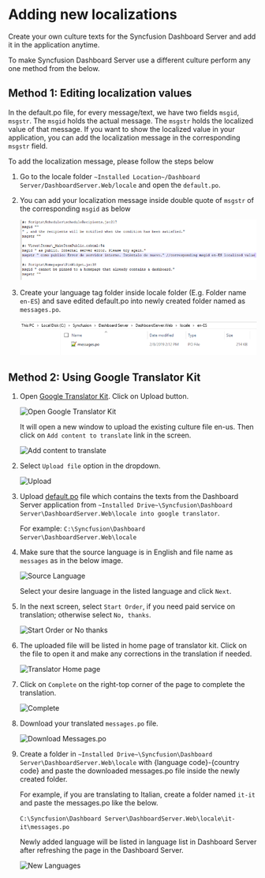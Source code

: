 # Adding new localizations

Create your own culture texts for the Syncfusion Dashboard Server and add it in the application anytime.

To make Syncfusion Dashboard Server use a different culture perform any one method from the below.

## Method 1: Editing localization values

In the default.po file, for every message/text, we have two fields `msgid`, `msgstr`. The `msgid` holds the actual message. The `msgstr` holds the localized value of that message. If you want to show the localized value in your application, you can add the localization message in the corresponding `msgstr` field.

To add the localization message, please follow the steps below

1. Go to the locale folder  `~Installed Location~/Dashboard Server/DashboardServer.Web/locale` and open the `default.po`.

2. You can add your localization message inside double quote of `msgstr` of the corresponding `msgid` as below

    ![Add msgstr value](images/add-msgstr-values.png)

3. Create your language tag folder inside locale folder (E.g. Folder name `en-ES`) and save edited default.po into newly created folder named as `messages.po`.

    ![Save locale file](images/locale-folder.png)

## Method 2: Using Google Translator Kit

1. Open [Google Translator Kit](https://translate.google.com/toolkit). Click on Upload button.

    ![Open Google Translator Kit](images/add-localization-1.png)

    It will open a new window to upload the existing culture file en-us. Then click on `Add content to translate` link in the screen.
    
    ![Add content to translate](images/add-localization-2.png)
 
2. Select `Upload file` option in the dropdown.

    ![Upload](images/add-localization-3.png)
 
3. Upload [default.po](locale/default.po) file which contains the texts from the Dashboard Server application from `~Installed Drive~\Syncfusion\Dashboard Server\DashboardServer.Web\locale into google translator`.

    For example: `C:\Syncfusion\Dashboard Server\DashboardServer.Web\locale`

4. Make sure that the source language is in English and file name as `messages` as in the below image.

    ![Source Language](images/add-localization-4.png)
    
    Select your desire language in the listed language and click `Next`.
    
5. In the next screen, select `Start Order`, if you need paid service on translation; otherwise select `No, thanks`.

    ![Start Order or No thanks](images/add-localization-5.png)
 
6. The uploaded file will be listed in home page of translator kit. Click on the file to open it and make any corrections in the translation if needed.

    ![Translator Home page](images/add-localization-6.png)
 
7. Click on `Complete` on the right-top corner of the page to complete the translation.

    ![Complete](images/add-localization-7.png)
 
8. Download your translated `messages.po` file.

    ![Download Messages.po](images/add-localization-8.png)
 
9. Create a folder in `~Installed Drive~\Syncfusion\Dashboard Server\DashboardServer.Web\locale` with {language code}-{country code} and paste the downloaded messages.po file inside the newly created folder.

    For example, if you are translating to Italian, create a folder named `it-it` and paste the messages.po like the below.
    
    `C:\Syncfusion\Dashboard Server\DashboardServer.Web\locale\it-it\messages.po`
    
    Newly added language will be listed in language list in Dashboard Server after refreshing the page in the Dashboard Server.
    
    ![New Languages](images/add-localization-9.png)
